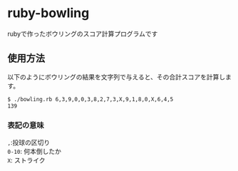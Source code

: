 # ruby-bowling
rubyで作ったボウリングのスコア計算プログラムです

## 使用方法
以下のようにボウリングの結果を文字列で与えると、その合計スコアを計算します。
```bash
$ ./bowling.rb 6,3,9,0,0,3,8,2,7,3,X,9,1,8,0,X,6,4,5
139
```

### 表記の意味

`,`:投球の区切り    
`0-10`: 何本倒したか    
`X`: ストライク   

